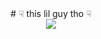 <div style="text-align: center">
# &#9759; this lil guy tho &#9759;
</div>

<div style="text-align: center">
  <img src="http://aaronstacy.com/anderson-davids-growth-chart/img/dat-sleeping-face-tho.jpg" />
</div>
